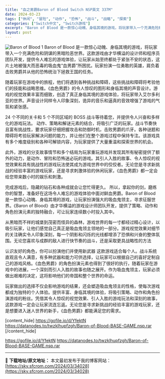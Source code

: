 ```yaml
---
title: "血之男爵Baron of Blood Switch NSP英文 337M"
date: 2024-03-23
tags: ["休闲", "冒险", "动作", "恐怖", "战斗", "战略", "探索"]
categories: ["Switch中文", "Switch游戏"]
excerpt: "Baron of Blood 是一款惊心动魄、身临其境的游戏，将玩家带入一个充满危险和阴谋的黑暗险恶世界。这款游戏由才华横溢的设计师和程序员团队开发，提供令人难忘的游戏体验，让玩家从始至终都处于紧张不安的状态，这片土地被强大而恶毒的吸血鬼“血男爵”所困扰。玩家扮演一位勇敢的英雄，肩负着击败男爵并从他&hellip;"
layout: post
---
```


<img class="aligncenter" src="https://sky.sfcrom.com/wp-content/uploads/2024/03/20240329095556-ee399.jpeg" alt="Baron of Blood 1" />
Baron of Blood 是一款惊心动魄、身临其境的游戏，将玩家带入一个充满危险和阴谋的黑暗险恶世界。这款游戏由才华横溢的设计师和程序员团队开发，提供令人难忘的游戏体验，让玩家从始至终都处于紧张不安的状态，这片土地被强大而恶毒的吸血鬼“血男爵”所困扰。玩家扮演一位勇敢的英雄，肩负着击败男爵并从他的恐怖统治下拯救王国的任务。

随着玩家在游戏中的旅程，他们将遇到各种挑战和障碍，这些挑战和障碍将考验他们的技能和战略思维。《血色男爵》的令人惊叹的图形和身临其境的声音设计。游戏的视觉效果丰富而细致，创造了真正身临其境的游戏体验，将玩家带入艾尔多利亚的世界。声音设计同样令人印象深刻，诡异的音乐和逼真的音效增强了游戏的气氛和紧张感。

24 个不同的关卡和 5 个不同区域的 BOSS 战斗等待着您，并提供令人兴奋和多样化的游戏玩法。
动作、策略和解谜元素的结合，将吸引广泛的玩家。战斗节奏快且富有挑战性，要求玩家仔细把握攻击和防御时机，击败男爵的爪牙。各种谜题和障碍将考验玩家解决问题的能力，并让他们在整个游戏过程中保持专注。该游戏具有多个难度级别和各种可解锁内容，为玩家提供了大量重温和探索世界的机会。

此外，游戏的分支故事情节和多个结局为玩家重玩游戏并发现其所有秘密提供了额外的动力，是动作、冒险和恐怖迷必玩的游戏。其引人入胜的故事、令人惊叹的视觉效果和具有挑战性的游戏玩法使其成为游戏世界中的佼佼者。无论您是寻求新挑战的经验丰富的游戏玩家，还是寻求刺激体验的休闲玩家，《血色男爵》都一定会给您带来数小时的娱乐和刺激。

完成游戏后，隐藏的钻石和各种成就会让您忙得更久。
所以，拿起你的剑，磨练你的智慧，准备好在这场令人难忘的游戏体验中面对鲜血男爵。Baron of Blood 是一款惊心动魄、身临其境的游戏，让玩家扮演强大的吸血鬼领主，寻求征服世界。《Baron of Blood》由才华横溢的游戏设计师团队开发，提供了策略、动作和角色扮演元素的独特融合，可让玩家连续数小时投入其中。

从黑暗而不祥的城堡到茂密而怪异的森林，游戏世界的每一寸都经过精心设计，以吸引玩家，让他们感觉自己真正是吸血鬼领主领地的一部分。游戏视觉效果对细节的关注确实令人印象深刻，每一个阴影和闪烁的光线都增添了恐惧和兴奋的整体氛围。无论您喜欢与成群的敌人进行快节奏的战斗，还是采取更具战略性的方法

认识友好的角色，你可以扮演他们并使用新武器
这款游戏适合每个人。战斗系统直观且令人满意，有多种武器和能力可供选择，让玩家可以根据自己的喜好定制自己的游戏风格。《血色男爵》的角色扮演元素也得到了很好的执行，随着玩家在游戏中的进展，一个深刻而引人入胜的故事也随之展开。作为吸血鬼领主，玩家必须做出艰难的决定，这将影响他们的帝国和整个世界的命运。

玩家做出的选择不仅会影响游戏的结果，还会塑造吸血鬼领主的性格，使每次游戏都成为独特的个人体验。提供丰富、身临其境的体验，将吸引策略、动作和角色扮演游戏的粉丝。凭借其令人惊叹的视觉效果、引人入胜的游戏玩法和深刻的故事，这款游戏一定会让玩家流连忘返。无论您是寻求新挑战的经验丰富的游戏玩家，还是想要进入迷人世界的新手，《血色男爵》都能满足您的需求。

[content_hide]
https://gofile.io/d/YfektN
https://datanodes.to/twzklhupfzgh/Baron-of-Blood-BASE-GAME.nsp.rar
[/content_hide]

<!--wechatfans start-->
https://gofile.io/d/YfektN
https://datanodes.to/twzklhupfzgh/Baron-of-Blood-BASE-GAME.nsp.rar
<!--wechatfans end-->

---
📖 **下载地址/原文地址：** 本文最初发布于我的博客网站：[https://sky.sfcrom.com/2024/03/34028](https://sky.sfcrom.com/2024/03/34028)
